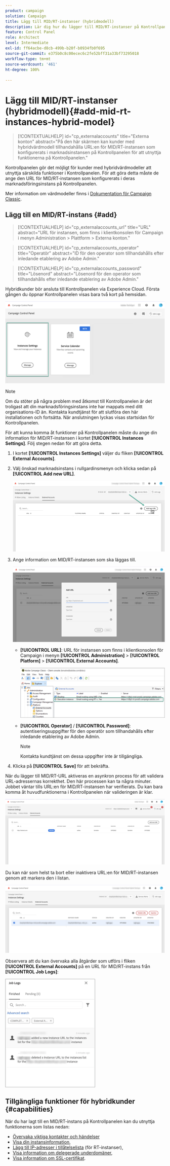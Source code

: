 ```yaml
---
product: campaign
solution: Campaign
title: Lägg till MID/RT-instanser (hybridmodell)
description: Lär dig hur du lägger till MID/RT-instanser på Kontrollpanelen med hybridvärdmodellen.
feature: Control Panel
role: Architect
level: Intermediate
exl-id: ff64acbe-d8cb-499b-b20f-b0934fb0f695
source-git-commit: e375b0c8c00ecec6c2fe52bff31a33bf73295018
workflow-type: tm+mt
source-wordcount: '461'
ht-degree: 100%

---
```


# Lägg till MID/RT-instanser (hybridmodell){#add-mid-rt-instances-hybrid-model}

>[!CONTEXTUALHELP]
>id="cp_externalaccounts"
>title="Externa konton"
>abstract="På den här skärmen kan kunder med hybridvärdmodell tillhandahålla URL:en för MID/RT-instansen som konfigurerats i marknadsinstansen på Kontrollpanelen för att utnyttja funktionerna på Kontrollpanelen."

Kontrollpanelen gör det möjligt för kunder med hybridvärdmodeller att utnyttja särskilda funktioner i Kontrollpanelen. För att göra detta måste de ange den URL för MID/RT-instansen som konfigurerats i deras marknadsföringsinstans på Kontrollpanelen.

Mer information om värdmodeller finns i [Dokumentation för Campaign Classic](https://experienceleague.adobe.com/docs/campaign-classic/using/installing-campaign-classic/architecture-and-hosting-models/hosting-models-lp/hosting-models.html?lang=sv).

## Lägg till en MID/RT-instans {#add}

>[!CONTEXTUALHELP]
>id="cp_externalaccounts_url"
>title="URL"
>abstract="URL för instansen, som finns i klientkonsolen för Campaign i menyn Administration > Plattform > Externa konton."

>[!CONTEXTUALHELP]
>id="cp_externalaccounts_operator"
>title="Operatör"
>abstract="ID för den operator som tillhandahålls efter inledande etablering av Adobe Admin."

>[!CONTEXTUALHELP]
>id="cp_externalaccounts_password"
>title="Lösenord"
>abstract="Lösenord för den operator som tillhandahålls efter inledande etablering av Adobe Admin."

Hybridkunder bör ansluta till Kontrollpanelen via Experience Cloud. Första gången du öppnar Kontrollpanelen visas bara två kort på hemsidan.

![](assets/hybrid-homepage.png)

>[!NOTE]
>
>Om du stöter på några problem med åtkomst till Kontrollpanelen är det troligast att din marknadsföringsinstans inte har mappats med ditt organisations-ID än. Kontakta kundtjänst för att slutföra den här installationen och fortsätta. När anslutningen lyckas visas startsidan för Kontrollpanelen.

För att kunna komma åt funktioner på Kontrollpanelen måste du ange din information för MID/RT-instansen i kortet **[!UICONTROL Instances Settings]**. Följ stegen nedan för att göra detta.

1. I kortet **[!UICONTROL Instances Settings]** väljer du fliken **[!UICONTROL External Accounts]**.

1. Välj önskad marknadsinstans i rullgardinsmenyn och klicka sedan på **[!UICONTROL Add new URL]**.

   ![](assets/external-account-addbutton.png)

1. Ange information om MID/RT-instansen som ska läggas till.

   ![](assets/external-account-add.png)

   * **[!UICONTROL URL]**: URL för instansen som finns i klientkonsolen för Campaign i menyn **[!UICONTROL Administration]** > **[!UICONTROL Platform]** > **[!UICONTROL External Accounts]**.

      ![](assets/external-account-url.png)

   * **[!UICONTROL Operator]** / **[!UICONTROL Password]**: autentiseringsuppgifter för den operatör som tillhandahålls efter inledande etablering av Adobe Admin.

      >[!NOTE]
      >
      >Kontakta kundtjänst om dessa uppgifter inte är tillgängliga.

1. Klicka på **[!UICONTROL Save]** för att bekräfta.

När du lägger till MID/RT-URL aktiveras en asynkron process för att validera URL-adressernas korrekthet. Den här processen kan ta några minuter. Jobbet väntar tills URL:en för MID/RT-instansen har verifierats. Du kan bara komma åt huvudfunktionerna i Kontrollpanelen när valideringen är klar.

![](assets/external-account-pending.png)

Du kan när som helst ta bort eller inaktivera URL:en för MID/RT-instansen genom att markera den i listan.

![](assets/external-account-edit.png)

Observera att du kan övervaka alla åtgärder som utförs i fliken **[!UICONTROL External Accounts]** på en URL för MID/RT-instans från **[!UICONTROL Job Logs]**:

![](assets/external-account-logs.png)

## Tillgängliga funktioner för hybridkunder {#capabilities}

När du har lagt till en MID/RT-instans på Kontrollpanelen kan du utnyttja funktionerna som listas nedan:

* [Övervaka viktiga kontakter och händelser](../../service-events/service-events.md)
* [Visa din instansinformation](../../instances-settings/using/instance-details.md),
* [Lägg till IP-adresser i tillåtelselista](../../instances-settings/using/ip-allow-listing-instance-access.md) (för RT-instanser),
* [Visa information om delegerade underdomäner](../../subdomains-certificates/using/monitoring-subdomains.md),
* [Visa information om SSL-certifikat](../../subdomains-certificates/using/monitoring-ssl-certificates.md).

